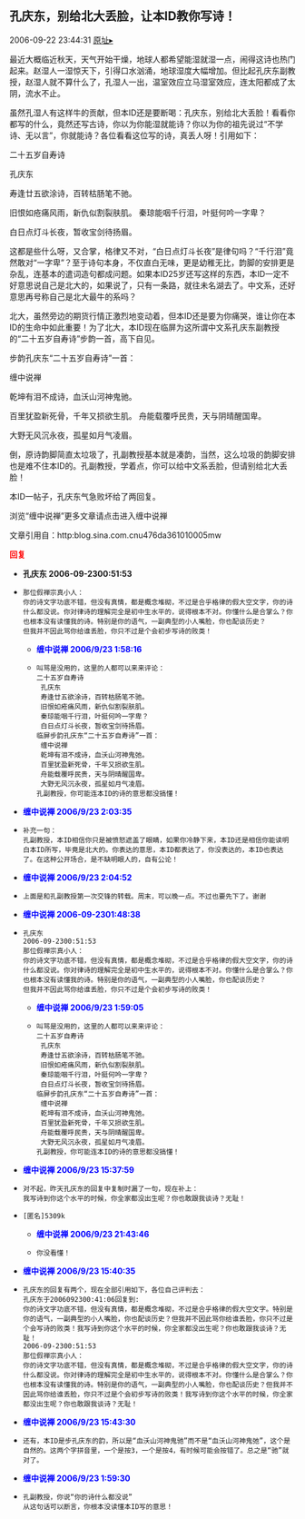 ## 孔庆东，别给北大丢脸，让本ID教你写诗！
2006-09-22 23:44:31
[原址▸](http://www.fxgan.com/chan_time/2006_07_12/302.htm)



 



 


 


 最近大概临近秋天，天气开始干燥，地球人都希望能湿就湿一点，闹得这诗也热门起来。赵湿人一湿惊天下，引得口水汹涌，地球湿度大幅增加。但比起孔庆东副教授，赵湿人就不算什么了，孔湿人一出，温室效应立马湿室效应，连太阳都成了太阴，流水不止。


 


  虽然孔湿人有这样牛的贡献，但本ID还是要断喝：孔庆东，别给北大丢脸！看看你都写的什么，竟然还写古诗，你以为你能湿就能诗？你以为你的祖先说过“不学诗、无以言”，你就能诗？各位看看这位写的诗，真丢人呀！引用如下：


 


 二十五岁自寿诗


 
   孔庆东


 


 寿逢廿五欲涂诗，百转枯肠笔不驰。


 旧恨如疮痛风雨，新仇似割裂肤肌。
   秦琼能咽千行泪，叶挺何吟一字卑？


 白日点灯斗长夜，暂收宝剑待扬眉。


 


 这都是些什么呀，又合掌，格律又不对，“白日点灯斗长夜”是律句吗？“千行泪”竟然敢对“一字卑”？至于诗句本身，不仅直白无味，更是幼稚无比，韵脚的安排更是杂乱，连基本的遣词造句都成问题。如果本ID25岁还写这样的东西，本ID一定不好意思说自己是北大的，如果说了，只有一条路，就往未名湖去了。中文系，还好意思再号称自己是北大最牛的系吗？


 


 北大，虽然旁边的期货行情正激烈地变动着，但本ID还是要为你痛哭，谁让你在本ID的生命中如此重要！为了北大，本ID现在临屏为这所谓中文系孔庆东副教授的“二十五岁自寿诗”步韵一首，高下自见。


 


 步韵孔庆东“二十五岁自寿诗”一首：


 
   缠中说禅


 


 乾坤有泪不成诗，血沃山河神鬼驰。


 百里犹盈新死骨，千年又损欲生肌。
   舟能载覆呼民贵，天与阴晴醒国卑。


 大野无风沉永夜，孤星如月气凌眉。


 
   倒，原诗韵脚简直太垃圾了，孔副教授基本就是凑韵，当然，这么垃圾的韵脚安排也是难不住本ID的。孔副教授，学着点，你可以给中文系丢脸，但请别给北大丢脸！


 


 本ID一帖子，孔庆东气急败坏给了两回复。


 


 


 
  浏览“缠中说禅”更多文章请点击进入缠中说禅
 

文章引用自：http:blog.sina.com.cnu476da361010005mw




<font color='red'>**回复**</font>


- **孔庆东 2006-09-2300:51:53**
- ```
  那位假禅宗真小人：
  你的诗文字功底不错，但没有真情，都是概念堆砌，不过是合乎格律的假大空文字，你的诗什么都没说。你对律诗的理解完全是初中生水平的，说得根本不对。你懂什么是合掌么？你也根本没有读懂我的诗。特别是你的语气，一副典型的小人嘴脸，你也配谈历史？
  但我并不因此骂你给谁丢脸，你只不过是个会初步写诗的败类！
  ```
   - <font color='blue'>**缠中说禅 2006/9/23 1:58:16**</font>
   - ```
     叫骂是没用的，这里的人都可以来来评论：
     二十五岁自寿诗
      孔庆东
      寿逢廿五欲涂诗，百转枯肠笔不驰。
      旧恨如疮痛风雨，新仇似割裂肤肌。
      秦琼能咽千行泪，叶挺何吟一字卑？
      白日点灯斗长夜，暂收宝剑待扬眉。
     临屏步韵孔庆东“二十五岁自寿诗”一首：
      缠中说禅
      乾坤有泪不成诗，血沃山河神鬼弛。
      百里犹盈新死骨，千年又损欲生肌。
      舟能载覆呼民贵，天与阴晴醒国卑。
      大野无风沉永夜，孤星如月气凌眉。
     孔副教授，你可能连本ID的诗的意思都没搞懂！
     ```
- <font color='blue'>**缠中说禅 2006/9/23 2:03:35**</font>
- ```
  补充一句：
  孔副教授，本ID相信你只是被愤怒遮盖了眼睛，如果你冷静下来，本ID还是相信你能读明白本ID所写，毕竟是北大的。你表达的意思，本ID都表达了，你没表达的，本ID也表达了。在这种公开场合，是不缺明眼人的，自有公论！
  ```
- <font color='blue'>**缠中说禅 2006/9/23 2:04:52**</font>
- ```
  上面是和孔副教授第一次交锋的转载。周末，可以晚一点。不过也要先下了。谢谢
  ```
- <font color='blue'>**缠中说禅 2006-09-2301:48:38**</font>
- ```
  孔庆东
  2006-09-2300:51:53
  那位假禅宗真小人：
  你的诗文字功底不错，但没有真情，都是概念堆砌，不过是合乎格律的假大空文字，你的诗什么都没说。你对律诗的理解完全是初中生水平的，说得根本不对。你懂什么是合掌么？你也根本没有读懂我的诗。特别是你的语气，一副典型的小人嘴脸，你也配谈历史？
  但我并不因此骂你给谁丢脸，你只不过是个会初步写诗的败类！
  ```
   - <font color='blue'>**缠中说禅 2006/9/23 1:59:05**</font>
   - ```
     叫骂是没用的，这里的人都可以来来评论：
     二十五岁自寿诗
      孔庆东
      寿逢廿五欲涂诗，百转枯肠笔不驰。
      旧恨如疮痛风雨，新仇似割裂肤肌。
      秦琼能咽千行泪，叶挺何吟一字卑？
      白日点灯斗长夜，暂收宝剑待扬眉。
     临屏步韵孔庆东“二十五岁自寿诗”一首：
      缠中说禅
      乾坤有泪不成诗，血沃山河神鬼弛。
      百里犹盈新死骨，千年又损欲生肌。
      舟能载覆呼民贵，天与阴晴醒国卑。
      大野无风沉永夜，孤星如月气凌眉。
     孔副教授，你可能连本ID的诗的意思都没搞懂！
     ```
- <font color='blue'>**缠中说禅 2006/9/23 15:37:59**</font>
- ```
  对不起，昨天孔庆东的回复中复制时漏了一句，现在补上：
  我写诗到你这个水平的时候，你全家都没出生呢？你也敢跟我谈诗？无耻！
  ```
- ```
  [匿名]5309k
  ```
   - <font color='blue'>**缠中说禅 2006/9/23 21:43:46**</font>
   - ```
     你没看懂！
     ```
- <font color='blue'>**缠中说禅 2006/9/23 15:40:35**</font>
- ```
  孔庆东的回复有两个，现在全部引用如下，各位自己评判去：
  孔庆东于2006092300:41:06回复到:
  你的诗文字功底不错，但没有真情，都是概念堆砌，不过是合乎格律的假大空文字。特别是你的语气，一副典型的小人嘴脸，你也配谈历史？但我并不因此骂你给谁丢脸，你只不过是个会写诗的败类！我写诗到你这个水平的时候，你全家都没出生呢？你也敢跟我谈诗？无耻！
  2006-09-2300:51:53
  那位假禅宗真小人：
  你的诗文字功底不错，但没有真情，都是概念堆砌，不过是合乎格律的假大空文字，你的诗什么都没说。你对律诗的理解完全是初中生水平的，说得根本不对。你懂什么是合掌么？你也根本没有读懂我的诗。特别是你的语气，一副典型的小人嘴脸，你也配谈历史？但我并不因此骂你给谁丢脸，你只不过是个会初步写诗的败类！我写诗到你这个水平的时候，你全家都没出生呢？你也敢跟我谈诗？无耻！
  ```
- <font color='blue'>**缠中说禅 2006/9/23 15:43:30**</font>
- ```
  还有，本ID是步孔庆东的韵，所以是“血沃山河神鬼驰”而不是“血沃山河神鬼弛”，这个是自然的。这两个字拼音里，一个是按3，一个是按4，有时候可能会按错了。总之是“驰”就对了。
  ```
- <font color='blue'>**缠中说禅 2006/9/23 1:59:30**</font>
- ```
  孔副教授，你说“你的诗什么都没说”
  从这句话可以断言，你根本没读懂本ID写的意思！
  ```
